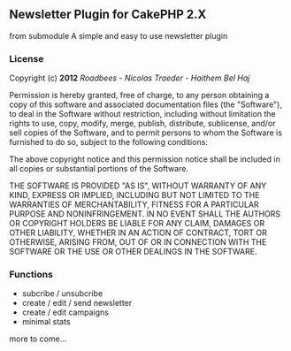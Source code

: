 ## Newsletter Plugin for CakePHP 2.X
from submodule
A simple and easy to use newsletter plugin

### License

Copyright (c) **2012** *Roadbees - Nicolas Traeder - Haithem Bel Haj*

Permission is hereby granted, free of charge, to any person obtaining a copy of this software and associated documentation files (the "Software"), to deal in the Software without restriction, including without limitation the rights to use, copy, modify, merge, publish, distribute, sublicense, and/or sell copies of the Software, and to permit persons to whom the Software is furnished to do so, subject to the following conditions:

The above copyright notice and this permission notice shall be included in all copies or substantial portions of the Software.

THE SOFTWARE IS PROVIDED "AS IS", WITHOUT WARRANTY OF ANY KIND, EXPRESS OR IMPLIED, INCLUDING BUT NOT LIMITED TO THE WARRANTIES OF MERCHANTABILITY, FITNESS FOR A PARTICULAR PURPOSE AND NONINFRINGEMENT. IN NO EVENT SHALL THE AUTHORS OR COPYRIGHT HOLDERS BE LIABLE FOR ANY CLAIM, DAMAGES OR OTHER LIABILITY, WHETHER IN AN ACTION OF CONTRACT, TORT OR OTHERWISE, ARISING FROM, OUT OF OR IN CONNECTION WITH THE SOFTWARE OR THE USE OR OTHER DEALINGS IN THE SOFTWARE.

### Functions

* subcribe / unsubcribe
* create / edit / send newsletter
* create / edit campaigns
* minimal stats 

more to come... 


